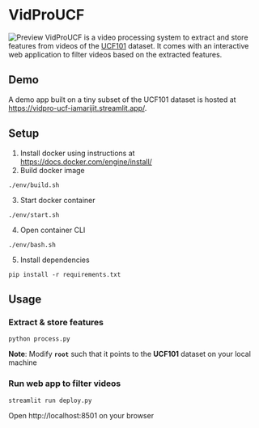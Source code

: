 
# VidProUCF

![Preview](https://github.com/iamarijit/vid-pro-sys/blob/init/ss.png)
VidProUCF is a video processing system to extract and store features from videos of the [UCF101](https://www.crcv.ucf.edu/research/data-sets/ucf101/) dataset. It comes with an interactive web application to filter videos based on the extracted features.

## Demo

A demo app built on a tiny subset of the UCF101 dataset is hosted at https://vidpro-ucf-iamarijit.streamlit.app/.

## Setup

1. Install docker using instructions at https://docs.docker.com/engine/install/ 
2.    Build docker image 
```   
./env/build.sh
```

3.  Start docker container 
```
./env/start.sh
```
4. Open container CLI 
```
./env/bash.sh
```
5. Install dependencies
```
pip install -r requirements.txt
```

## Usage

### Extract & store features
```
python process.py
```
**Note**: Modify  **`root`** such that it points to the **UCF101** dataset on your local machine

###  Run web app to filter videos
```
streamlit run deploy.py
```
  Open http://localhost:8501 on your browser

